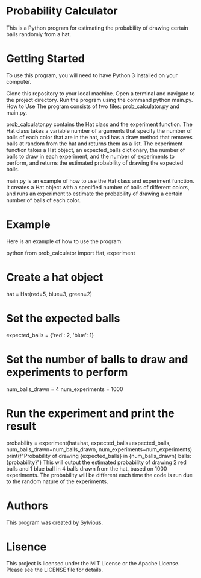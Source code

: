 # Probability Calculator
This is a Python program for estimating the probability of drawing certain balls randomly from a hat.

# Getting Started
To use this program, you will need to have Python 3 installed on your computer.

Clone this repository to your local machine.
Open a terminal and navigate to the project directory.
Run the program using the command python main.py.
How to Use
The program consists of two files: prob_calculator.py and main.py.

prob_calculator.py contains the Hat class and the experiment function. The Hat class takes a variable number of arguments that specify the number of balls of each color that are in the hat, and has a draw method that removes balls at random from the hat and returns them as a list. The experiment function takes a Hat object, an expected_balls dictionary, the number of balls to draw in each experiment, and the number of experiments to perform, and returns the estimated probability of drawing the expected balls.

main.py is an example of how to use the Hat class and experiment function. It creates a Hat object with a specified number of balls of different colors, and runs an experiment to estimate the probability of drawing a certain number of balls of each color.

# Example
Here is an example of how to use the program:

python
from prob_calculator import Hat, experiment

# Create a hat object
hat = Hat(red=5, blue=3, green=2)

# Set the expected balls
expected_balls = {'red': 2, 'blue': 1}

# Set the number of balls to draw and experiments to perform
num_balls_drawn = 4
num_experiments = 1000

# Run the experiment and print the result
probability = experiment(hat=hat, expected_balls=expected_balls, num_balls_drawn=num_balls_drawn, num_experiments=num_experiments)
print(f"Probability of drawing {expected_balls} in {num_balls_drawn} balls: {probability}")
This will output the estimated probability of drawing 2 red balls and 1 blue ball in 4 balls drawn from the hat, based on 1000 experiments. The probability will be different each time the code is run due to the random nature of the experiments.

# Authors
This program was created by Sylvious.

# Lisence
This project is licensed under the MIT License or the Apache License. Please see the LICENSE file for details.